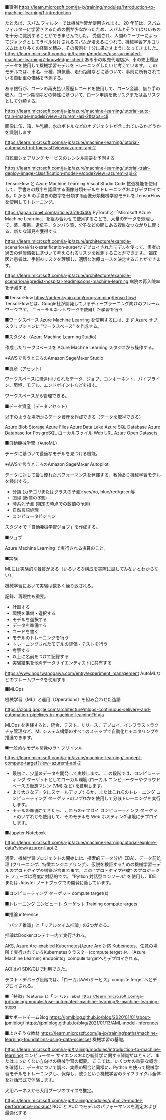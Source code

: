 ■事例
https://learn.microsoft.com/ja-jp/training/modules/introduction-to-machine-learning/1-introduction

たとえば、スパム フィルターでは機械学習が使用されます。 20 年前は、スパム フィルターに学習させるための例が少なかったため、スパムとそうではないものを十分に識別することができませんでした。 受信され、人間のユーザーによってジャンクとしてラベル付けされるスパムが増えるにつれて、機械学習アルゴリズムはより多くの経験を積み、その役割を十分に果たすようになってきました。
https://learn.microsoft.com/ja-jp/training/modules/use-automated-machine-learning/7-knowledge-check
ある車の販売代理店が、車の売上履歴データを使用して機械学習モデルをトレーニングしたいと考えています。 このモデルでは、車名、車種、排気量、走行距離などに基づいて、事前に所有されている自動車の価格を予測する。

ある銀行が、ローンの再支払い履歴レコードを使用して、ローン金額、借り手の収入、ローン期間などの特性に基づいて、ローン申請を低リスクまたは高リスクとして分類する。

https://learn.microsoft.com/ja-jp/azure/machine-learning/tutorial-auto-train-image-models?view=azureml-api-2&tabs=cli

画像に缶、箱、牛乳瓶、水のボトルなどのオブジェクトが含まれているかどうかを識別します

https://learn.microsoft.com/ja-jp/azure/machine-learning/tutorial-automated-ml-forecast?view=azureml-api-2

自転車シェアリング サービスのレンタル需要を予測する

https://learn.microsoft.com/ja-jp/azure/machine-learning/tutorial-train-deploy-image-classification-model-vscode?view=azureml-api-2

TensorFlow と Azure Machine Learning Visual Studio Code 拡張機能を使用して、手書きの数字を認識する画像分類モデルをトレーニングおよびデプロイする。0 から 9 の手書きの数字を分類する画像分類機械学習モデルを TensorFlow を使用してトレーニング。

https://japan.zdnet.com/article/35160540/
PyTorchと「Microsoft Azure Machine Learning」を組み合わせて使用することで、大量のデータを処理して、薬、疾患、遺伝子、タンパク質、分子などの間にある複雑なつながりに関する、新たな知見を獲得する

https://learn.microsoft.com/ja-jp/azure/architecture/example-scenario/ai/risk-stratification-surgery
デプロイされたモデルを使って、患者の過去の健康情報に基づいて考えられるリスクを推測することができます。 臨床医と患者は、手術のリスクを理解し、適切な治療コースを決定することができます。

https://learn.microsoft.com/ja-jp/azure/architecture/example-scenario/ai/predict-hospital-readmissions-machine-learning
病院の再入院率を予測する

■TensorFlow
https://ai-kenkyujo.com/programming/tensorflow/
TensorFlowとは、Google社が開発しているディープラーニング向けのフレームワークです。
ニューラルネットワークを使用した学習を行う


■ワークスペース
Azure Machine Learning を使用するには、まず Azure サブスクリプションに "ワークスペース" を作成する。


■スタジオ（Azure Machine Learning Studio）

作成したワークスペースを Azure Machine Learning スタジオから操作する。

※AWSで言うところのAmazon SageMaker Studio

■資産（アセット）

ワークスペースに関連付けられたデータ、ジョブ、コンポーネント、パイプライン、環境、モデル、エンドポイントなどを指す。

ワークスペースから管理できる。

■データ資産（データアセット）

以下のような場所からデータ資産を作成できる（データを取得できる）

Azure Blob Storage
Azure Files
Azure Data Lake
Azure SQL Database
Azure Database for PostgreSQL
ローカルファイル
Web URL
Azure Open Datasets

■自動機械学習（AutoML）

データに基づいて最適なモデルを見つける機能。

※AWSで言うところのAmazon SageMaker Autopilot

データに対して最も優れたパフォーマンスを発揮する、教師あり機械学習モデルを検出する。

- 分類 (カテゴリまたはクラスの予測): yes/no, blue/red/green等
- 回帰 (数値の予測)
- 時系列予測 (特定の時点での数値の予測)
- 自然言語処理
- コンピュータビジョン

スタジオで「自動機械学習ジョブ」を作成する。

■ジョブ

Azure Machine Learning で実行される演算のこと。

■実験

MLには実験的な性質がある（いろいろな構成を実際に試してみないとわからない）。

機械学習において実験は数多く繰り返される。

記録、再現性も重要。

- 計画する
- 環境を準備・選択する
- モデルを選択する
- データを準備する
- コードを書く
- モデルのトレーニングを行う
- トレーニングされたモデルの評価・テストを行う
- 考察する
- 以上に名前をつけて記録する
- 実験結果を他のデータサイエンティストに共有する

https://www.nogawanogawa.com/entry/experiment_management
AutoMLなどのフレームワークを使用する

■MLOps

機械学習（ML）と運用（Operations）を組み合わせた造語

https://cloud.google.com/architecture/mlops-continuous-delivery-and-automation-pipelines-in-machine-learning?hl=ja

MLOps を実践すると、統合、テスト、リリース、デプロイ、インフラストラクチャ管理など、ML システム構築のすべてのステップで自動化とモニタリングを推進できます。


■一般的なモデル開発のライフサイクル

https://learn.microsoft.com/ja-jp/azure/machine-learning/concept-compute-target?view=azureml-api-2

- 最初に、少量のデータを開発して実験します。 この段階では、コンピューティング ターゲットとしてローカル環境 (ローカル コンピューターやクラウド ベースの仮想マシン (VM) など) を使用します。
- より大きなデータにスケールアップするか、またはこれらのトレーニング コンピューティング ターゲットのいずれかを使用して分散トレーニングを実行します。
- モデルの準備ができたら、これらのデプロイ コンピューティング ターゲットのいずれかを使用して、そのモデルを Web ホスティング環境にデプロイします。

■Jupyter Notebook

https://learn.microsoft.com/ja-jp/azure/machine-learning/tutorial-explore-data?view=azureml-api-2

通常、機械学習プロジェクトの開始には、探索的データ分析 (EDA)、データ前処理 (クリーニング、特徴エンジニアリング)、仮説を検証するための機械学習モデルのプロトタイプの構築が含まれます。 この "プロトタイプ作成" のプロジェクト フェーズは高度に対話的です。 "Python 対話型コンソール" を使用し、IDE または Jupyter ノートブックでの開発に適しています。 


■コンピューティング ターゲット compute target(s) 

■トレーニング コンピュート ターゲット Training compute targets


■推論 inference

「バッチ推論」と「リアルタイム推論」の2つがある。

推論はDockerコンテナー内で実行される。

AKS, Azure Arc-enabled Kubernetes(Azure Arc 対応 Kubernetes、任意の場所で実行されているKubernetesクラスター)compute terget や、「Azure Machine Learning endpoints」compute targetへとデプロイされる。

ACIはv1 SDK/CLIで利用できた。

テスト・デバッグ段階では、「ローカルWebサービス」compute terget へとデプロイされる。


■「特徴」features と「ラベル」label
https://learn.microsoft.com/ja-jp/training/modules/use-automated-machine-learning/5-machine-learning-steps

■サポートチームBlog
https://jpmlblog.github.io/blog/2020/01/01/about-jpmlblog/
https://jpmlblog.github.io/blog/2021/01/13/AML-model-inference/

■よさそうな教材
https://learn.microsoft.com/ja-jp/training/paths/machine-learning-foundations-using-data-science/
機械学習の基礎。


https://learn.microsoft.com/ja-jp/training/modules/introduction-to-machine-learning/
コンピューター サイエンスおよび統計学に関する知識がほとんど、またはまったくない方向けの機械学習の概要。 ここでは、いくつかの重要な概念を確認し、データについて調べ、実際の場合と同様に、Python を使って機械学習モデルをトレーニングし、保存し、使うという機械学習のライフサイクル全体を対話形式で体験します。

犬用ハーネスから犬用ブーツのサイズを推定。

https://learn.microsoft.com/ja-jp/training/modules/optimize-model-performance-roc-auc/
ROC と AUC でモデルのパフォーマンスを測定および最適化する
